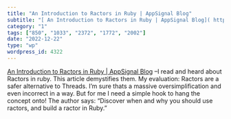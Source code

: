 ```yaml
---
title: "An Introduction to Ractors in Ruby | AppSignal Blog"
subtitle: "[ An Introduction to Ractors in Ruby | AppSignal Blog]( https://blog.appsignal.com/2022/08/24/an-int..."
category: "1"
tags: ["850", "1033", "2372", "1772", "2002"]
date: "2022-12-22"
type: "wp"
wordpress_id: 4322
---
```

[ An Introduction to Ractors in Ruby | AppSignal Blog]( https://blog.appsignal.com/2022/08/24/an-introduction-to-ractors-in-ruby.html) –I read and heard about Ractors in ruby. This article demystifies them. My evaluation: Ractors are a safer alternative to Threads. I’m sure thats a massive oversimplification and even incorrect in a way. But for me I need a simple hook to hang the concept onto! The author says: “Discover when and why you should use ractors, and build a ractor in Ruby.”